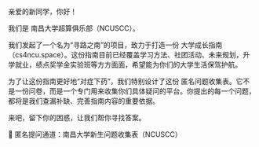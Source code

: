 亲爱的新同学，你好！

我们是 南昌大学超算俱乐部（NCUSCC）。

我们发起了一个名为“寻路之南”的项目，致力于打造一份 大学成长指南（cs4ncu.space）。这份指南目前已经覆盖学习方法、社团活动、未来规划，升学就业，绩点奖学金实验班等方方面面，希望能为你们的大学生活保驾护航。

为了让这份指南更好地“对症下药”，我们特别设计了这份 匿名问题收集表。它不是一份问卷，而是一个专门用来收集你们具体疑问的平台。你提出的每一个问题，都将是我们查漏补缺、完善指南内容的重要依据。

来吧，留下你的困惑，让我们帮你寻找答案。

📝 匿名提问通道：南昌大学新生问题收集表（NCUSCC）
